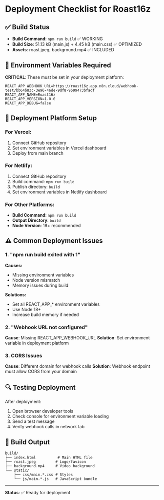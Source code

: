 # Deployment Checklist for Roast16z

## ✅ Build Status
- **Build Command**: `npm run build` ✅ WORKING
- **Build Size**: 51.13 kB (main.js) + 4.45 kB (main.css) ✅ OPTIMIZED
- **Assets**: roast.jpeg, background.mp4 ✅ INCLUDED

## 🔧 Environment Variables Required
**CRITICAL**: These must be set in your deployment platform:

```env
REACT_APP_WEBHOOK_URL=https://roast16z.app.n8n.cloud/webhook-test/bb64b83c-3e96-46de-9df8-9599473bfadf
REACT_APP_NAME=Roast16z
REACT_APP_VERSION=1.0.0
REACT_APP_DEBUG=false
```

## 🚀 Deployment Platform Setup

### For Vercel:
1. Connect GitHub repository
2. Set environment variables in Vercel dashboard
3. Deploy from main branch

### For Netlify:
1. Connect GitHub repository  
2. Build command: `npm run build`
3. Publish directory: `build`
4. Set environment variables in Netlify dashboard

### For Other Platforms:
- **Build Command**: `npm run build`
- **Output Directory**: `build`
- **Node Version**: 18+ recommended

## ⚠️ Common Deployment Issues

### 1. "npm run build exited with 1"
**Causes:**
- Missing environment variables
- Node version mismatch
- Memory issues during build

**Solutions:**
- Set all REACT_APP_* environment variables
- Use Node 18+
- Increase build memory if needed

### 2. "Webhook URL not configured"
**Cause**: Missing REACT_APP_WEBHOOK_URL
**Solution**: Set environment variable in deployment platform

### 3. CORS Issues
**Cause**: Different domain for webhook calls
**Solution**: Webhook endpoint must allow CORS from your domain

## 🔍 Testing Deployment
After deployment:
1. Open browser developer tools
2. Check console for environment variable loading
3. Send a test message
4. Verify webhook calls in network tab

## 📁 Build Output
```
build/
├── index.html          # Main HTML file
├── roast.jpeg         # Logo/favicon
├── background.mp4     # Video background
└── static/
    ├── css/main.*.css # Styles
    └── js/main.*.js   # JavaScript bundle
```

---
**Status**: ✅ Ready for deployment
